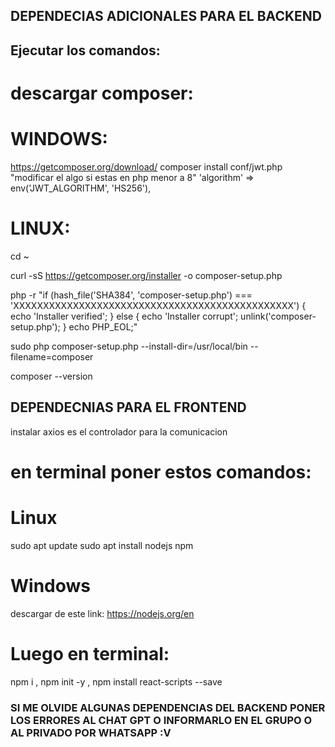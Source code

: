 ## DEPENDECIAS ADICIONALES PARA EL BACKEND

## Ejecutar los comandos:
# descargar composer:
# WINDOWS:
https://getcomposer.org/download/
composer install
conf/jwt.php "modificar el algo si estas en php menor a 8"
    'algorithm' => env('JWT_ALGORITHM', 'HS256'),
# LINUX:
cd ~

curl -sS https://getcomposer.org/installer -o composer-setup.php

php -r "if (hash_file('SHA384', 'composer-setup.php') === 'XXXXXXXXXXXXXXXXXXXXXXXXXXXXXXXXXXXXXXXXXXXXXXX') { echo 'Installer verified'; } else { echo 'Installer corrupt'; unlink('composer-setup.php'); } echo PHP_EOL;"

sudo php composer-setup.php --install-dir=/usr/local/bin --filename=composer

composer --version

## DEPENDECNIAS PARA EL FRONTEND
instalar axios es el controlador para la comunicacion
# en terminal poner estos comandos:
# Linux
sudo apt update
sudo apt install nodejs npm

# Windows
descargar de este link: https://nodejs.org/en

# Luego en terminal:
npm i  ,
npm init -y  ,
npm install react-scripts --save

### SI ME OLVIDE ALGUNAS DEPENDENCIAS DEL BACKEND PONER LOS ERRORES AL CHAT GPT O INFORMARLO EN EL GRUPO O AL PRIVADO POR WHATSAPP :V
